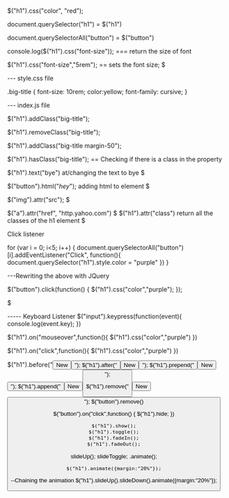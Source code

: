  $("h1").css("color", "red");

<!-- selecting elemnts -->
document.querySelector("h1")   =   $("h1")

document.querySelectorAll("button")  =  $("button")

console.log($("h1").css("font-size"));  === return the size of font

$("h1").css("font-size","5rem"); == sets the font size;           $


<!-- proper way of styling with Jquery -->

--- style.css file

.big-title {
    font-size: 10rem;
    color:yellow;
    font-family: cursive;
}

--- index.js file

$("h1").addClass("big-title");



$("h1").removeClass("big-title");

<!-- adding multiple classes -->
$("h1").addClass("big-title margin-50");




$("h1").hasClass("big-title");      == Checking if there is a class in the property



<!-- Manipulating text in jquery -->
$("h1").text("bye")    at/changing the text to bye          $

$("button").html("<em>hey</em>");     adding html to element
$



<!-- Manipulating Attributes -->
$("img").attr("src"); 
$

$("a").attr("href", "http.yahoo.com")
$
$("h1").attr("class")  return all the classes of the h1 element
$

<!-- Adding Event Listeners with JQuery --> Click listener
for (var i = 0; i<5; i++) {
    document.querySelectorAll("button")[i].addEventListener("Click", function(){
        document.querySelector("h1").style.color = "purple"
    })
}


---Rewriting the above with JQuery

$("button").click(function() {
    $("h1").css("color","purple");
});

$

----- Keyboard Listener
$("input").keypress(function(event){
    console.log(event.key);
})

$("h1").on("mouseover",function(){
    $("h1").css("color","purple")
})



$("h1").on("click",function(){
    $("h1").css("color","purple")
})

<!-- Adding Removing Elements on the fly -->

$("h1").before("<button>New<button>");
$("h1").after("<button>New<button>");
$("h1").prepend("<button>New<button>");
$("h1").append("<button>New<button>");

$("h1").remove("<button>New<button>");
$("button").remove()


<!-- Animation -->
$("button").on("click",function() {
    $("h1").hide;
})

    $("h1").show();
    $("h1").toggle();
    $("h1").fadeIn();
    $("h1").fadeOut();
slideUp();
slideToggle;
.animate();

    $("h1").animate({margin:"20%"});

--Chaining the animation
    $("h1").slideUp().slideDown().animate({margin:"20%"});
    
